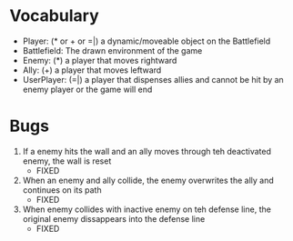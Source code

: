 # Vocabulary
- Player: (* or + or =|) a dynamic/moveable object on the Battlefield
- Battlefield: The drawn environment of the game
- Enemy: (*) a player that moves rightward
- Ally: (+) a player that moves leftward
- UserPlayer: (=|) a player that dispenses allies and cannot be hit by an enemy player or the game will end
# Bugs
1. If a enemy hits the wall and an ally moves through teh deactivated enemy, the wall is reset
    - FIXED
2. When an enemy and ally collide, the enemy overwrites the ally and continues on its path
    - FIXED
3. When enemy collides with inactive enemy on teh defense line, the original enemy dissappears into the defense line
    - FIXED